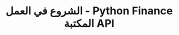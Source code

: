 ﻿---
title: الشروع في العمل - Python Finance المكتبة API
linktitle: ابدء
type: docs
weight: 10
url: /ar/python-net/getting-started/
description: Python Finance Library API يغطي قسم الشروع في العمل موضوعات مثل نظرة عامة على المنتج ، قائمة الميزات ، الترخيص ، التثبيت ، وكيفية تشغيل الأمثلة.
---
